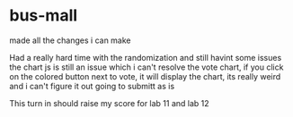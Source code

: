 # bus-mall

made all the changes i can make

Had a really hard time with the randomization and still havint some issues
the chart js is still an issue which i can't resolve
the vote chart, if you click on the colored button next to vote, it will display the chart, its really weird and i can't figure it out
going to submitt as is

This turn in should raise my score for lab 11 and lab 12